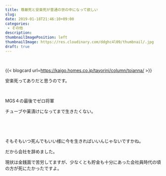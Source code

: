 ```yaml
---
title: 尊厳死と安楽死が普通の世の中になって欲しい
slug: 
date: 2019-01-18T21:46:10+09:00
categories: 
 - その他
description: 
thumbnailImagePosition: left
thumbnailImage: https://res.cloudinary.com/ddghc4l09/thumbnail/.jpg
draft: true
---
```


<!--more-->

&nbsp;

{{< blogcard url=https://kaigo.homes.co.jp/tayorini/column/toianna/ >}}
&nbsp;

安楽死ってありだと思うのです。

&nbsp;

MGS４の最後でゼロ将軍

チューブや薬漬けになってまで生きたくない。

&nbsp;

&nbsp;

そもそもいつ死んでもいい様に今を生きればいいんじゃないですかね。

だから会社を辞めました。

現状は金銭面で苦労してますが、少なくとも貯金も十分にあった会社員時代の頃の方が死にたかったですよ。

&nbsp;
